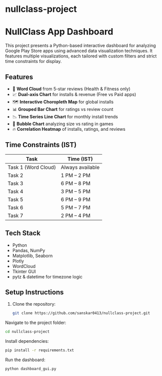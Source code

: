 # nullclass-project
# NullClass App Dashboard

This project presents a Python-based interactive dashboard for analyzing Google Play Store apps using advanced data visualization techniques. It features multiple visualizations, each tailored with custom filters and strict time constraints for display.

## Features

- 📌 **Word Cloud** from 5-star reviews (Health & Fitness only)
- 📈 **Dual-axis Chart** for installs & revenue (Free vs Paid apps)
- 🗺️ **Interactive Choropleth Map** for global installs
- 📊 **Grouped Bar Chart** for ratings vs review count
- 📉 **Time Series Line Chart** for monthly install trends
- 🧼 **Bubble Chart** analyzing size vs rating in games
- 🔥 **Correlation Heatmap** of installs, ratings, and reviews

## Time Constraints (IST)

| Task                | Time (IST)        |
|---------------------|------------------|
| Task 1 (Word Cloud) | Always available |
| Task 2              | 1 PM – 2 PM      |
| Task 3              | 6 PM – 8 PM      |
| Task 4              | 3 PM – 5 PM      |
| Task 5              | 6 PM – 9 PM      |
| Task 6              | 5 PM – 7 PM      |
| Task 7              | 2 PM – 4 PM      |

## Tech Stack

- Python
- Pandas, NumPy
- Matplotlib, Seaborn
- Plotly
- WordCloud
- Tkinter GUI
- pytz & datetime for timezone logic

## Setup Instructions

1. Clone the repository:
   ```bash
   git clone https://github.com/sanskar0413/nullclass-project.git
Navigate to the project folder:
   ```bash
cd nullclass-project
   ```
Install dependencies:
 ```bash
pip install -r requirements.txt
```

Run the dashboard:
 ```bash
python dashboard_gui.py
```
